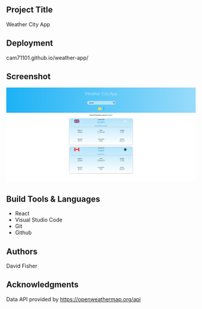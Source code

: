## Project Title

Weather City App

## Deployment

cam71101.github.io/weather-app/

## Screenshot

![](screenshot/weather-app-screenshot.png)

## Build Tools & Languages

- React
- Visual Studio Code
- Git
- Github

## Authors

David Fisher

## Acknowledgments

Data API provided by https://openweathermap.org/api
